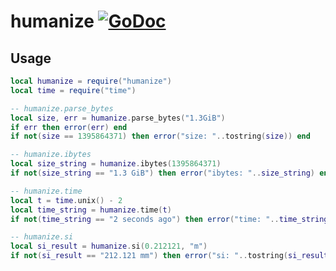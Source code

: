 # humanize [![GoDoc](https://godoc.org/github.com/lovercode/gopher-lua-libs/humanize?status.svg)](https://godoc.org/github.com/lovercode/gopher-lua-libs/humanize)

## Usage

```lua
local humanize = require("humanize")
local time = require("time")

-- humanize.parse_bytes
local size, err = humanize.parse_bytes("1.3GiB")
if err then error(err) end
if not(size == 1395864371) then error("size: "..tostring(size)) end

-- humanize.ibytes
local size_string = humanize.ibytes(1395864371)
if not(size_string == "1.3 GiB") then error("ibytes: "..size_string) end

-- humanize.time
local t = time.unix() - 2
local time_string = humanize.time(t)
if not(time_string == "2 seconds ago") then error("time: "..time_string) end

-- humanize.si
local si_result = humanize.si(0.212121, "m")
if not(si_result == "212.121 mm") then error("si: "..tostring(si_result)) end
```

